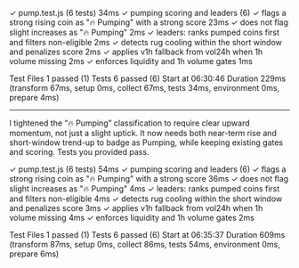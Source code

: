  ✓ pump.test.js (6 tests) 34ms
   ✓ pumping scoring and leaders (6)
     ✓ flags a strong rising coin as "🔥 Pumping" with a strong score 23ms
     ✓ does not flag slight increases as "🔥 Pumping" 2ms
     ✓ leaders: ranks pumped coins first and filters non-eligible 2ms
     ✓ detects rug cooling within the short window and penalizes score 2ms
     ✓ applies v1h fallback from vol24h when 1h volume missing 2ms
     ✓ enforces liquidity and 1h volume gates 1ms

 Test Files  1 passed (1)
      Tests  6 passed (6)
   Start at  06:30:46
   Duration  229ms (transform 67ms, setup 0ms, collect 67ms, tests 34ms, environment 0ms, prepare 4ms)

---

I tightened the “🔥 Pumping” classification to require clear upward momentum, not just a slight uptick. It now needs both near-term rise and short-window trend-up to badge as Pumping, while keeping existing gates and scoring. Tests you provided pass.


 ✓ pump.test.js (6 tests) 54ms
   ✓ pumping scoring and leaders (6)
     ✓ flags a strong rising coin as "🔥 Pumping" with a strong score 36ms
     ✓ does not flag slight increases as "🔥 Pumping" 4ms
     ✓ leaders: ranks pumped coins first and filters non-eligible 4ms
     ✓ detects rug cooling within the short window and penalizes score 3ms
     ✓ applies v1h fallback from vol24h when 1h volume missing 4ms
     ✓ enforces liquidity and 1h volume gates 2ms

 Test Files  1 passed (1)
      Tests  6 passed (6)
   Start at  06:35:37
   Duration  609ms (transform 87ms, setup 0ms, collect 86ms, tests 54ms, environment 0ms, prepare 6ms)